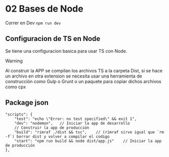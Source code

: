 # 02 Bases de Node

Correr en Dev `npm run dev`


## Configuracion de TS en Node
Se tiene una configuracion basica para usar TS con Node.

> [!WARNING]  
> Al construir la APP se compilan los archivos TS a la carpeta Dist, si se hace un archivo en otra extension se necesita usar una herramienta de construcción como Gulp o Grunt o un paquete para copiar dichos archivos como cpx


## Package json
```
"scripts": {
    "test": "echo \"Error: no test specified\" && exit 1",
    "dev": "nodemon",   // Iniciar la app de desarrollo
    // Construir la app de producción
    "build": "rimraf ./dist && tsc",    // (rimraf sirve igual que `rm -f`) borrar dist y volver a compilar el codigo    
    "start": "npm run build && node dist/app.js"    // Iniciar la app de producción
},
```